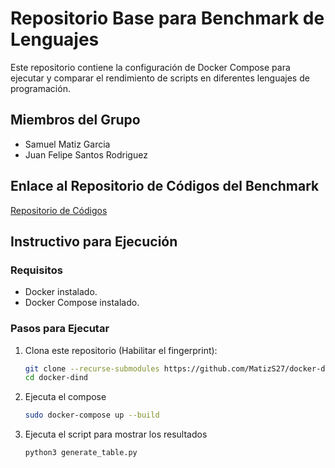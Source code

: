 # Repositorio Base para Benchmark de Lenguajes

Este repositorio contiene la configuración de Docker Compose para ejecutar y comparar el rendimiento de scripts en diferentes lenguajes de programación.

## Miembros del Grupo
- Samuel Matiz Garcia
- Juan Felipe Santos Rodriguez

## Enlace al Repositorio de Códigos del Benchmark
[Repositorio de Códigos](https://github.com/PipeJF9/benchmark.git)

## Instructivo para Ejecución

### Requisitos
- Docker instalado.
- Docker Compose instalado.

### Pasos para Ejecutar

1. Clona este repositorio (Habilitar el fingerprint):
   ```bash
   git clone --recurse-submodules https://github.com/MatizS27/docker-dind.git
   cd docker-dind

2. Ejecuta el compose
    ```bash
    sudo docker-compose up --build

3. Ejecuta el script para mostrar los resultados
    ```bash
    python3 generate_table.py

